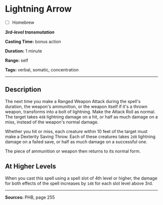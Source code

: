 # Lightning Arrow

- [ ] Homebrew

***3rd-level transmutation***

**Casting Time:** bonus action

**Duration:** 1 minute

**Range:** self

**Tags:** verbal, somatic, concentration

---

## Description
The next time you make a Ranged Weapon Attack during the spell's duration, the weapon's ammunition, or the weapon itself if it's a thrown weapon, transforms into a bolt of lightning.
Make the Attack Roll as normal.
The target takes `4d8` lightning damage on a hit, or half as much damage on a miss, instead of the weapon's normal damage.

Whether you hit or miss, each creature within 10 feet of the target must make a Dexterity Saving Throw.
Each of these creatures takes `2d8` lightning damage on a failed save, or half as much damage on a successful one.

The piece of ammunition or weapon then returns to its normal form.

## At Higher Levels
When you cast this spell using a spell slot of 4th level or higher, the damage for both effects of the spell increases by `1d8` for each slot level above 3rd.

---

**Sources:** PHB, page 255

